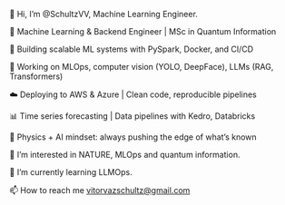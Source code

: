👋 Hi, I’m @SchultzVV, Machine Learning Engineer.

🚀 Machine Learning & Backend Engineer | MSc in Quantum Information

🔧 Building scalable ML systems with PySpark, Docker, and CI/CD

🧠 Working on MLOps, computer vision (YOLO, DeepFace), LLMs (RAG, Transformers)

☁️ Deploying to AWS & Azure | Clean code, reproducible pipelines

📊 Time series forecasting | Data pipelines with Kedro, Databricks

🧪 Physics + AI mindset: always pushing the edge of what’s known

👀 I’m interested in NATURE, MLOps and quantum information.

🌱 I’m currently learning LLMOps.

📫 How to reach me vitorvazschultz@gmail.com

<!---
SchultzVV/SchultzVV is a ✨ special ✨ repository because its `README.md` (this file) appears on your GitHub profile.
You can click the Preview link to take a look at your changes.
--->
